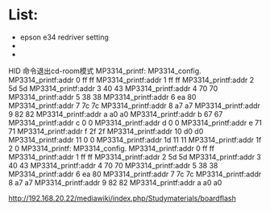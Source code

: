 # List:
- epson e34 redriver setting
- 
- 



HID 命令退出cd-room模式
MP3314_printf: MP3314_config. 
MP3314_printf:addr 0  ff  ff 
MP3314_printf:addr 1  ff  ff 
MP3314_printf:addr 2  5d  5d 
MP3314_printf:addr 3  40  43 
MP3314_printf:addr 4  70  70 
MP3314_printf:addr 5  38  38 
MP3314_printf:addr 6  ea  80 
MP3314_printf:addr 7  7c  7c 
MP3314_printf:addr 8  a7  a7 
MP3314_printf:addr 9  82  82 
MP3314_printf:addr a  a0  a0 
MP3314_printf:addr b  67  67 
MP3314_printf:addr c  0  0 
MP3314_printf:addr d  0  0 
MP3314_printf:addr e  71  71 
MP3314_printf:addr f  2f  2f 
MP3314_printf:addr 10  d0  d0 
MP3314_printf:addr 11  0  0 
MP3314_printf:addr 1d  11  11 
MP3314_printf:addr 1f  2  0 
MP3314_printf: MP3314_config. 
MP3314_printf:addr 0  ff  ff 
MP3314_printf:addr 1  ff  ff 
MP3314_printf:addr 2  5d  5d 
MP3314_printf:addr 3  40  43 
MP3314_printf:addr 4  70  70 
MP3314_printf:addr 5  38  38 
MP3314_printf:addr 6  ea  80 
MP3314_printf:addr 7  7c  7c 
MP3314_printf:addr 8  a7  a7 
MP3314_printf:addr 9  82  82 
MP3314_printf:addr a  a0  a0 



http://192.168.20.22/mediawiki/index.php/Studymaterials/boardflash